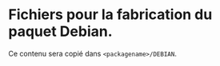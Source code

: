 # Fichiers pour la fabrication du paquet Debian.

Ce contenu sera copié dans `<packagename>/DEBIAN`.


